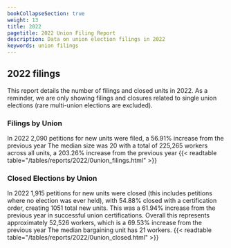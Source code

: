 ```yaml
---
bookCollapseSection: true
weight: 13
title: 2022
pagetitle: 2022 Union Filing Report
description: Data on union election filings in 2022
keywords: union filings
---
```


## 2022 filings

This report details the number of filings and closed units in 2022. As a reminder, we are only showing filings and closures related to single union elections (rare multi-union elections are excluded).

### Filings by Union
In 2022 2,090 petitions for new units were filed, a 56.91% increase from the previous year The median size was 20 with a total of 225,265 workers across all units, a 203.26% increase from the previous year
{{< readtable table="/tables/reports/2022/0union_filings.html" >}}

### Closed Elections by Union
In 2022 1,915 petitions for new units were closed (this includes petitions where no election was ever held), with 54.88% closed with a certification order, creating 1051 total new units. This was a 61.94% increase from the previous year in successful union certifications. Overall this represents approximately 52,526 workers, which is a 69.53% increase from the previous year The median bargaining unit has 21 workers.
{{< readtable table="/tables/reports/2022/0union_closed.html" >}}
